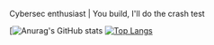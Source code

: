 Cybersec enthusiast | You build, I'll do the crash test
<!--stats card--->
[![Anurag's GitHub stats](https://github-readme-stats.vercel.app/api?username=otienobrax&show_icons=true&theme=tokyonight&count_private=true)
[![Top Langs](https://github-readme-stats.vercel.app/api/top-langs/?username=otienobrax&theme=tokyonight&layout=compact)](https://github.com/anuraghazra/github-readme-stats)
<!---
otienobrax/otienobrax is a ✨ special ✨ repository because its `README.md` (this file) appears on your GitHub profile.
You can click the Preview link to take a look at your changes.
--->
